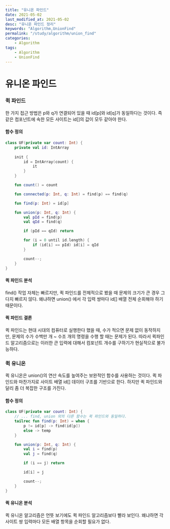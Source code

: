 ```yaml
---
title: "유니온 파인드"
date: 2021-05-02
last_modified_at: 2021-05-02
desc: "유니온 파인드 정리"
keywords: "Algorithm,UnionFind"
permalink: "/study/algorithm/union_find"
categories: 
    - Algorithm
tags: 
    - Algorithm
    - UnionFind
---
```


# 유니온 파인드

### 퀵 파인드

한 가지 접근 방법은 p와 q가 연결되어 있을 때 id[p]와 id[q]가 동일하다는 것이다. 즉 같은 컴포넌트에 속한 모든 사이트는 id[]의 값이 모두 같아야 한다.

#### 함수 정의

```kotlin
class UF(private var count: Int) {
    private val id: IntArray
    
    init {
        id = IntArray(count) {
            it
        }
    }

    fun count() = count

    fun connected(p: Int, q: Int) = find(p) == find(q)

    fun find(p: Int) = id[p]

    fun union(p: Int, q: Int) {
        val pId = find(p)
        val qId = find(q)

        if (pId == qId) return

        for (i = 0 until id.length) {
            if (id[i] == pId) id[i] = qId
        }

        count--;
    }
}
```

#### 퀵 파인드 분석

find() 작업 자체는 빠르지만, 퀵 파인드를 전체적으로 봤을 때 문제의 크기가 큰 경우 그다지 빠르지 않다. 왜냐하면 union() 에서 각 입력 쌍마다 id[] 배열 전체 순회해야 하기 때문이다.

#### 퀵 파인드 결론

퀵 파인드는 현대 시대의 컴퓨터로 실행한다 했을 때, 수가 적으면 문제 없이 동작하지만, 문제의 수가 수백만 개 ~ 수조 개의 명령을 수행 할 때는 문제가 된다. 따라서 퀵파인드 알고리즘으로는 이러한 큰 입력에 대해서 컴포넌트 개수를 구하기가 현실적으로 불가능하다.

### 퀵 유니온

퀵 유니온은 union()의 연산 속도를 높여주는 보완적인 함수를 사용하는 것이다. 퀵 파인드와 마찬가지로 사이트 배열 id[] 데이터 구조를 기반으로 한다. 하지만 퀵 파인드와 달리 좀 더 복잡한 구조를 가진다.

#### 함수 정의

```kotlin
class UF(private var count: Int) {
    // ... find, union 외의 다른 함수는 퀵 파인드와 동일하다.
    tailrec fun find(p: Int) = when {
        p != id[p] -> find(id[p])
        else -> temp
    }

    fun union(p: Int, q: Int) {
        val i = find(p)
        val j = find(q)

        if (i == j) return

        id[i] = j

        count--;
    }
}
```

#### 퀵 유니온 분석

퀵 유니온 알고리즘은 언뜻 보기에도 퀵 파인드 알고리즘보다 빨라 보인다. 왜냐하면 각 사이트 쌍 입력마다 모든 배열 항목을 순회할 필요가 없다.